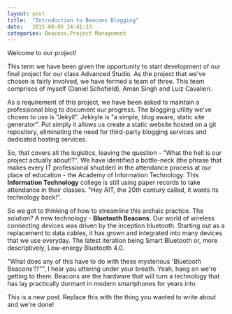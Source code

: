 ```yaml
---
layout: post
title:  "Introduction to Beacons Blogging"
date:   2015-08-06 14:41:33
categories: Beacons,Project Management
---
```


Welcome to our project!

This term we have been given the opportunity to start development of our final project for our class Advanced Studio. As the project that we've chosen is fairly involved, we have formed a team of three. This team comprises of myself (Daniel Schofield), Aman Singh and Luiz Cavalieri.

As a requirement of this project, we have been asked to maintain a professional blog to document our progress. The blogging utility we've chosen to use is "Jekyll". Jekkyle is "a simple, blog aware, static site generator". Put simply it allows us create a static website hosted on a git repository, eliminating the need for third-party blogging services and dedicated hosting services.

So, that covers all the logistics, leaving the question - "What the hell is our project actually about!?". We have identified a bottle-neck (the phrase that makes every IT professional shudder) in the attendance process at our place of education - the Academy of Information Technology. This **Information Technology** college is still using paper records to take attendance in their classes. "Hey AIT, the 20th century called, it wants its technology back!".

So we got to thinking of how to streamline this archaic practice. The solution? A new technology - **Bluetooth Beacons**. Our world of wireless connecting devices was driven by the inception bluetooth. Starting out as a replacement to data cables, it has grown and integrated into many devices that we use everyday. The latest iteration being Smart Bluetooth or, more descriptively, Low-energy Bluetooth 4.0.

"What does any of this have to do with these mysterious 'Bluetooth Beacons'!?"", I hear you uttering under your breath. Yeah, hang on we're getting to them. Beacons are the hardware that will turn a technology that has lay practically dormant in modern smartphones for years into



This is a new post. Replace this with the thing you wanted to write about and we're done!
